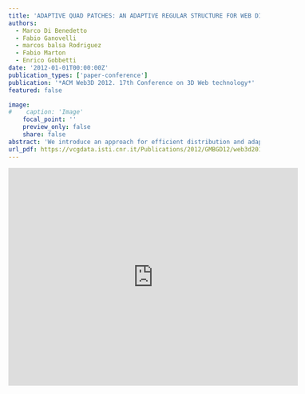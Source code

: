 ```yaml
---
title: 'ADAPTIVE QUAD PATCHES: AN ADAPTIVE REGULAR STRUCTURE FOR WEB DISTRIBUTION AND ADAPTIVE RENDERING OF 3D MODELS'
authors:
  - Marco Di Benedetto
  - Fabio Ganovelli
  - marcos balsa Rodriguez
  - Fabio Marton
  - Enrico Gobbetti
date: '2012-01-01T00:00:00Z'
publication_types: ['paper-conference']
publication: '*ACM Web3D 2012. 17th Conference on 3D Web technology*'
featured: false

image:
#    caption: 'Image'
    focal_point: ''
    preview_only: false
    share: false
abstract: 'We introduce an approach for efficient distribution and adaptive rendering of 3D mesh models supporting a simple quad parameterization. Our method extends and combines recent results in geometric processing, real-time rendering, and web programming. In particular: we exploit recent results on surface reconstruction and isometric parametrization to transform point clouds into two-manifold meshes whose parametrization domain is a small collection of 2D square regions; we encode the resulting parameterized meshes into a very compact multiresolution structures composed of variable resolution quad patches whose geometry and texture is stored in a tightly packed texture atlas; we adaptively stream and render variable resolution shape representations using a GPU-accelerated adaptive tessellation algorithm with negligible CPU overhead. Real-time performance is achieved on portable GPU platforms using OpenGL, as well as on exploiting emerging web-based environments based on WebGL. Promising applications of the technology range from the automatic creation of rapidly renderable objects for games to the set-up of browsable 3D models repositories in the web that will be accessible by upcoming generation of WebGL-enabled web browers'
url_pdf: https://vcgdata.isti.cnr.it/Publications/2012/GMBGD12/web3d2012-aqp.pdf
---
```

<iframe width="580" height="435" src="http://www.youtube.com/embed/C-IWbJKAcg8" frameborder="0" frameborder="0" allowfullscreen>

